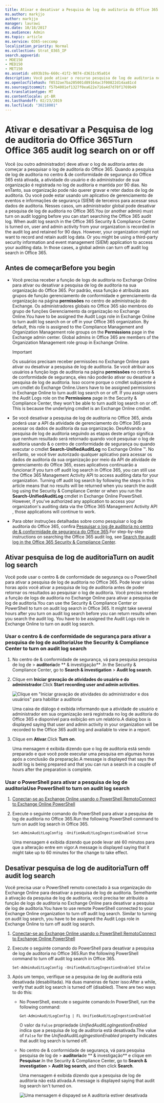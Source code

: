 ```yaml
---
title: Ativar e desativar a Pesquisa de log de auditoria do Office 365
ms.author: markjjo
author: markjjo
manager: laurawi
ms.date: 10/18/2017
ms.audience: Admin
ms.topic: article
ms.service: O365-seccomp
localization_priority: Normal
ms.collection: Strat_O365_IP
search.appverid:
- MOE150
- MED150
- MET150
ms.assetid: e893b19a-660c-41f2-9074-d3631c95a014
description: Você pode ativar o recurso pesquisa de log de auditoria no centro de conformidade &amp; de segurança do Office 365. Se você mudar de ideia, poderá desativar se estiver desligado a qualquer momento. Quando a pesquisa de log de auditoria está desativada, os administradores não podem pesquisar o log de auditoria do Office 365 para atividades de usuário e administrador em sua organização.
ms.openlocfilehash: f0532ae7ba205001d89164ac3f00822d14aa81cd
ms.sourcegitcommit: f57b4001ef1327f0ea622e716a4d7d78f1769b49
ms.translationtype: MT
ms.contentlocale: pt-BR
ms.lasthandoff: 02/23/2019
ms.locfileid: "30218001"
---
```

# <a name="turn-office-365-audit-log-search-on-or-off"></a><span data-ttu-id="19f06-105">Ativar e desativar a Pesquisa de log de auditoria do Office 365</span><span class="sxs-lookup"><span data-stu-id="19f06-105">Turn Office 365 audit log search on or off</span></span>

<span data-ttu-id="19f06-p102">Você (ou outro administrador) deve ativar o log de auditoria antes de começar a pesquisar o log de auditoria do Office 365. Quando a pesquisa de log de auditoria no centro &amp; de conformidade de segurança do Office 365 está ativada, a atividade do usuário e do administrador de sua organização é registrada no log de auditoria e mantida por 90 dias. No enTanto, sua organização pode não querer gravar e reter dados de log de auditoria. Ou você pode estar usando um aplicativo de gerenciamento de eventos e informações de segurança (SIEM) de terceiros para acessar seus dados de auditoria. Nesses casos, um administrador global pode desativar a pesquisa de log de auditoria no Office 365.</span><span class="sxs-lookup"><span data-stu-id="19f06-p102">You (or another admin) must turn on audit logging before you can start searching the Office 365 audit log. When audit log search in the Office 365 Security &amp; Compliance Center is turned on, user and admin activity from your organization is recorded in the audit log and retained for 90 days. However, your organization might not want to record and retain audit log data. Or you might be using a third-party security information and event management (SIEM) application to access your auditing data. In those cases, a global admin can turn off audit log search in Office 365.</span></span>
  
## <a name="before-you-begin"></a><span data-ttu-id="19f06-111">Antes de começar</span><span class="sxs-lookup"><span data-stu-id="19f06-111">Before you begin</span></span>

- <span data-ttu-id="19f06-p103">Você precisa receber a função de logs de auditoria no Exchange Online para ativar ou desativar a pesquisa de log de auditoria na sua organização do Office 365. Por padrão, essa função é atribuída aos grupos de função gerenciamento de conformidade e gerenciamento da organização na página **permissões** no centro de administração do Exchange. Os administradores globais no Office 365 são membros do grupo de funções Gerenciamento da organização no Exchange Online.</span><span class="sxs-lookup"><span data-stu-id="19f06-p103">You have to be assigned the Audit Logs role in Exchange Online to turn audit log search on or off in your Office 365 organization. By default, this role is assigned to the Compliance Management and Organization Management role groups on the **Permissions** page in the Exchange admin center. Global admins in Office 365 are members of the Organization Management role group in Exchange Online.</span></span> 
    
    > [!IMPORTANT]
    > <span data-ttu-id="19f06-p104">Os usuários precisam receber permissões no Exchange Online para ativar ou desativar a pesquisa de log de auditoria. Se você atribuir aos usuários a função logs de auditoria na página **permissões** no centro &amp; de conformidade de segurança, eles não poderão ativar ou desativar a pesquisa de log de auditoria. Isso ocorre porque o cmdlet subjacente é um cmdlet do Exchange Online.</span><span class="sxs-lookup"><span data-stu-id="19f06-p104">Users have to be assigned permissions in Exchange Online to turn audit log search on or off. If you assign users the Audit Logs role on the **Permissions** page in the Security &amp; Compliance Center, they won't be able to turn audit log search on or off. This is because the underlying cmdlet is an Exchange Online cmdlet.</span></span> 
  
- <span data-ttu-id="19f06-p105">Se você desativar a pesquisa de log de auditoria no Office 365, ainda poderá usar a API da atividade de gerenciamento do Office 365 para acessar os dados de auditoria da sua organização. DesAtivando a pesquisa de log de auditoria seguindo as etapas deste artigo significa que nenhum resultado será retornado quando você pesquisar o log de auditoria usando &amp; o centro de conformidade de segurança ou quando executar o cmdlet **Search-UnifiedAuditLog** no Exchange Online ™. No enTanto, se você tiver autorizado qualquer aplicativo para acessar os dados de auditoria da sua organização por meio da API de atividade de gerenciamento do Office 365, esses aplicativos continuarão a funcionar.</span><span class="sxs-lookup"><span data-stu-id="19f06-p105">If you turn off audit log search in Office 365, you can still use the Office 365 Management Activity API to access auditing data for your organization. Turning off audit log search by following the steps in this article means that no results will be returned when you search the audit log using the Security &amp; Compliance Center or when you run the **Search-UnifiedAuditLog** cmdlet in Exchange Online PowerShell. However, if you've authorized any application to access your organization's auditing data via the Office 365 Management Activity API , those applications will continue to work.</span></span> 
    
- <span data-ttu-id="19f06-121">Para obter instruções detalhadas sobre como pesquisar o log de auditoria do Office 365, confira [Pesquisar o log de auditoria no centro de &amp; conformidade de segurança do Office 365](search-the-audit-log-in-security-and-compliance.md).</span><span class="sxs-lookup"><span data-stu-id="19f06-121">For step-by-step instructions on searching the Office 365 audit log, see [Search the audit log in the Office 365 Security &amp; Compliance Center](search-the-audit-log-in-security-and-compliance.md).</span></span>
    
## <a name="turn-on-audit-log-search"></a><span data-ttu-id="19f06-122">Ativar pesquisa de log de auditoria</span><span class="sxs-lookup"><span data-stu-id="19f06-122">Turn on audit log search</span></span>

<span data-ttu-id="19f06-p106">Você pode usar o centro &amp; de conformidade de segurança ou o PowerShell para ativar a pesquisa de log de auditoria no Office 365. Pode levar várias horas após você ativar a pesquisa de log de auditoria antes de poder retornar os resultados ao pesquisar o log de auditoria. Você precisa receber a função de logs de auditoria no Exchange Online para ativar a pesquisa de log de auditoria.</span><span class="sxs-lookup"><span data-stu-id="19f06-p106">You can use the Security &amp; Compliance Center or PowerShell to turn on audit log search in Office 365. It might take several hours after you turn on audit log search before you can return results when you search the audit log. You have to be assigned the Audit Logs role in Exchange Online to turn on audit log search.</span></span>
  
### <a name="use-the-security-amp-compliance-center-to-turn-on-audit-log-search"></a><span data-ttu-id="19f06-126">Usar o centro &amp; de conformidade de segurança para ativar a pesquisa de log de auditoria</span><span class="sxs-lookup"><span data-stu-id="19f06-126">Use the Security &amp; Compliance Center to turn on audit log search</span></span>

1. <span data-ttu-id="19f06-127">No centro de &amp; conformidade de segurança, vá para pesquisa pesquisa de log de \> **auditoria**de \*\* &amp; investigação\*\* .</span><span class="sxs-lookup"><span data-stu-id="19f06-127">In the Security &amp; Compliance Center, go to **Search &amp; investigation** \> **Audit log search**.</span></span>
    
2. <span data-ttu-id="19f06-128">Clique em **Iniciar gravação de atividades do usuário e do administrador**.</span><span class="sxs-lookup"><span data-stu-id="19f06-128">Click **Start recording user and admin activities**.</span></span>
    
    ![Clique em "Iniciar gravação de atividades do administrador e dos usuários" para habilitar a auditoria](media/39a9d35f-88d0-4bbe-a962-0be2f838e2bf.png)
  
    <span data-ttu-id="19f06-130">Uma caixa de diálogo é exibida informando que a atividade de usuário e administrador em sua organização será registrada no log de auditoria do Office 365 e disponível para exibição em um relatório.</span><span class="sxs-lookup"><span data-stu-id="19f06-130">A dialog box is displayed saying that user and admin activity in your organization will be recorded to the Office 365 audit log and available to view in a report.</span></span> 
    
3. <span data-ttu-id="19f06-131">Clique em **Ativar**.</span><span class="sxs-lookup"><span data-stu-id="19f06-131">Click **Turn on**.</span></span>
    
    <span data-ttu-id="19f06-132">Uma mensagem é exibida dizendo que o log de auditoria está sendo preparado e que você pode executar uma pesquisa em algumas horas após a conclusão da preparação.</span><span class="sxs-lookup"><span data-stu-id="19f06-132">A message is displayed that says the audit log is being prepared and that you can run a search in a couple of hours after the preparation is complete.</span></span>
    
### <a name="use-powershell-to-turn-on-audit-log-search"></a><span data-ttu-id="19f06-133">Usar o PowerShell para ativar a pesquisa de log de auditoria</span><span class="sxs-lookup"><span data-stu-id="19f06-133">Use PowerShell to turn on audit log search</span></span>

1. [<span data-ttu-id="19f06-134">Conectar-se ao Exchange Online usando o PowerShell Remoto</span><span class="sxs-lookup"><span data-stu-id="19f06-134">Connect to Exchange Online PowerShell</span></span>](https://go.microsoft.com/fwlink/p/?LinkID=396554)
    
2. <span data-ttu-id="19f06-135">Execute o seguinte comando do PowerShell para ativar a pesquisa de log de auditoria no Office 365.</span><span class="sxs-lookup"><span data-stu-id="19f06-135">Run the following PowerShell command to turn on audit log search in Office 365.</span></span>
    
    ```
    Set-AdminAuditLogConfig -UnifiedAuditLogIngestionEnabled $true
    ```

    <span data-ttu-id="19f06-136">Uma mensagem é exibida dizendo que pode levar até 60 minutos para que a alteração entre em vigor.</span><span class="sxs-lookup"><span data-stu-id="19f06-136">A message is displayed saying that it might take up to 60 minutes for the change to take effect.</span></span>
  
## <a name="turn-off-audit-log-search"></a><span data-ttu-id="19f06-137">Desativar pesquisa de log de auditoria</span><span class="sxs-lookup"><span data-stu-id="19f06-137">Turn off audit log search</span></span>

<span data-ttu-id="19f06-p107">Você precisa usar o PowerShell remoto conectado à sua organização do Exchange Online para desativar a pesquisa de log de auditoria. Semelhante à ativação da pesquisa de log de auditoria, você precisa ter atribuído a função de logs de auditoria no Exchange Online para desativar a pesquisa de log de auditoria.</span><span class="sxs-lookup"><span data-stu-id="19f06-p107">You have to use remote PowerShell connected to your Exchange Online organization to turn off audit log search. Similar to turning on audit log search, you have to be assigned the Audit Logs role in Exchange Online to turn off audit log search.</span></span>
  
1. [<span data-ttu-id="19f06-140">Conectar-se ao Exchange Online usando o PowerShell Remoto</span><span class="sxs-lookup"><span data-stu-id="19f06-140">Connect to Exchange Online PowerShell</span></span>](https://go.microsoft.com/fwlink/p/?LinkID=396554)
    
2. <span data-ttu-id="19f06-141">Execute o seguinte comando do PowerShell para desativar a pesquisa de log de auditoria no Office 365.</span><span class="sxs-lookup"><span data-stu-id="19f06-141">Run the following PowerShell command to turn off audit log search in Office 365.</span></span>
    
    ```
    Set-AdminAuditLogConfig -UnifiedAuditLogIngestionEnabled $false
    ```

3. <span data-ttu-id="19f06-p108">Após um tempo, verifique se a pesquisa de log de auditoria está desativada (desabilitada). Há duas maneiras de fazer isso:</span><span class="sxs-lookup"><span data-stu-id="19f06-p108">After a while, verify that audit log search is turned off (disabled). There are two ways to do this:</span></span>
    
    - <span data-ttu-id="19f06-144">No PowerShell, execute o seguinte comando:</span><span class="sxs-lookup"><span data-stu-id="19f06-144">In PowerShell, run the following command:</span></span>

        ```
        Get-AdminAuditLogConfig | FL UnifiedAuditLogIngestionEnabled
        ```

        <span data-ttu-id="19f06-145">O valor da `False` propriedade _UnifiedAuditLogIngestionEnabled_ indica que a pesquisa de log de auditoria está desativada.</span><span class="sxs-lookup"><span data-stu-id="19f06-145">The value of  `False` for the  _UnifiedAuditLogIngestionEnabled_ property indicates that audit log search is turned off.</span></span> 
    
    - <span data-ttu-id="19f06-146">No centro de &amp; conformidade de segurança, vá para pesquisa pesquisa de log de \> **auditoria**de \*\* &amp; investigação\*\* e clique em **Pesquisar**.</span><span class="sxs-lookup"><span data-stu-id="19f06-146">In the Security &amp; Compliance Center, go to **Search &amp; investigation** \> **Audit log search**, and then click **Search**.</span></span>
    
      <span data-ttu-id="19f06-147">Uma mensagem é exibida dizendo que a pesquisa de log de auditoria não está ativada.</span><span class="sxs-lookup"><span data-stu-id="19f06-147">A message is displayed saying that audit log search isn't turned on.</span></span> 
    
      ![Uma mensagem é dispayed se A auditoria estiver desativada](media/dca53da6-1cbe-4fa3-9860-f0d674de9538.png)
